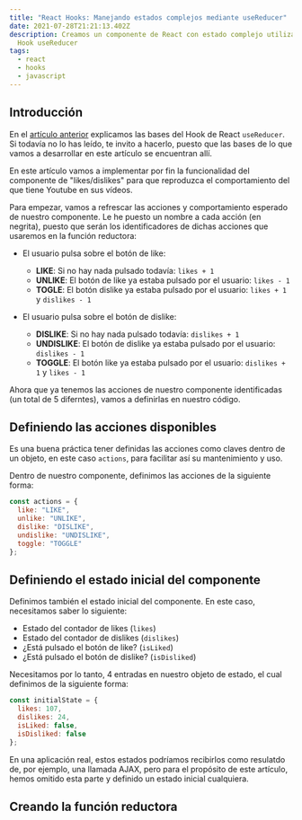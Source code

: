 ```yaml
---
title: "React Hooks: Manejando estados complejos mediante useReducer"
date: 2021-07-28T21:21:13.402Z
description: Creamos un componente de React con estado complejo utilizando el
  Hook useReducer
tags:
  - react
  - hooks
  - javascript
---
```

## Introducción

En el [artículo anterior](https://samutorres.com/blog/react-hooks-de-usestate-a-usereducer) explicamos las bases del Hook de React `useReducer`. Si todavía no lo has leído, te invito a hacerlo, puesto que las bases de lo que vamos a desarrollar en este artículo se encuentran allí.

En este artículo vamos a implementar por fin la funcionalidad del componente de "likes/dislikes" para que reproduzca el comportamiento del que tiene Youtube en sus vídeos.

Para empezar, vamos a refrescar las acciones y comportamiento esperado de nuestro componente. Le he puesto un nombre a cada acción (en negrita), puesto que serán los identificadores de dichas acciones que usaremos en la función reductora:

* El usuario pulsa sobre el botón de like:

  * **LIKE**: Si no hay nada pulsado todavía: `likes + 1`
  * **UNLIKE**: El botón de like ya estaba pulsado por el usuario: `likes - 1`
  * **TOGLE**: El botón dislike ya estaba pulsado por el usuario: `likes + 1` y `dislikes - 1`
* El usuario pulsa sobre el botón de dislike:

  * **DISLIKE**: Si no hay nada pulsado todavía: `dislikes + 1`
  * **UNDISLIKE**: El botón de dislike ya estaba pulsado por el usuario: `dislikes - 1`
  * **TOGGLE**: El botón like ya estaba pulsado por el usuario: `dislikes + 1` y `likes - 1`

Ahora que ya tenemos las acciones de nuestro componente identificadas (un total de 5 diferntes), vamos a definirlas en nuestro código.

## Definiendo las acciones disponibles

Es una buena práctica tener definidas las acciones como claves dentro de un objeto, en este caso `actions`, para facilitar así su mantenimiento y uso.

Dentro de nuestro componente, definimos las acciones de la siguiente forma:

```javascript
const actions = {
  like: "LIKE",
  unlike: "UNLIKE",
  dislike: "DISLIKE",
  undislike: "UNDISLIKE",
  toggle: "TOGGLE"
};
```

## Definiendo el estado inicial del componente

Definimos también el estado inicial del componente. En este caso, necesitamos saber lo siguiente:

* Estado del contador de likes (`likes`)
* Estado del contador de dislikes (`dislikes`)
* ¿Está pulsado el botón de like? (`isLiked`)
* ¿Está pulsado el botón de dislike? (`isDisliked`) 

Necesitamos por lo tanto, 4 entradas en nuestro objeto de estado, el cual definimos de la siguiente forma:

```javascript
const initialState = {
  likes: 107,
  dislikes: 24,
  isLiked: false,
  isDisliked: false
};
```

En una aplicación real, estos estados podríamos recibirlos como resulatdo de, por ejemplo, una llamada AJAX, pero para el propósito de este artículo, hemos omitido esta parte y definido un estado inicial cualquiera.

## Creando la función reductora


